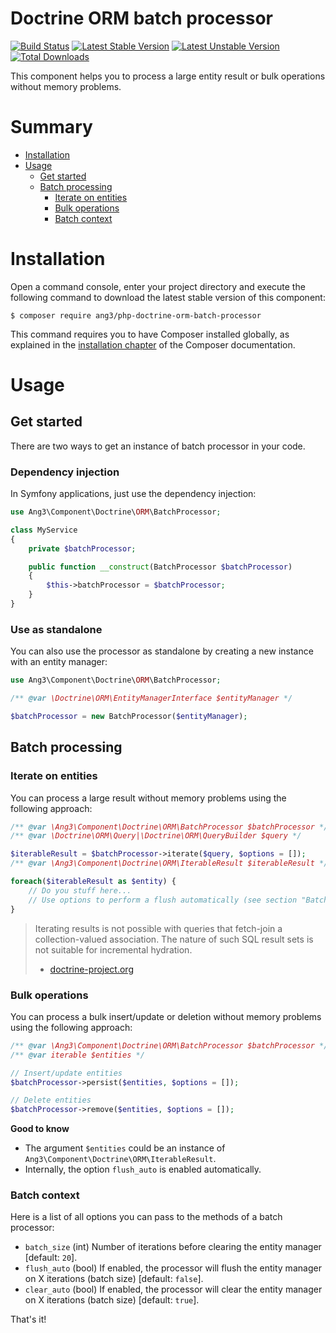 Doctrine ORM batch processor
============================

[![Build Status](https://travis-ci.org/Ang3/php-doctrine-orm-batch-processor.svg?branch=master)](https://travis-ci.org/Ang3/php-doctrine-orm-batch-processor) 
[![Latest Stable Version](https://poser.pugx.org/ang3/php-doctrine-orm-batch-processor/v/stable)](https://packagist.org/packages/ang3/php-doctrine-orm-batch-processor) 
[![Latest Unstable Version](https://poser.pugx.org/ang3/php-doctrine-orm-batch-processor/v/unstable)](https://packagist.org/packages/ang3/php-doctrine-orm-batch-processor) 
[![Total Downloads](https://poser.pugx.org/ang3/php-doctrine-orm-batch-processor/downloads)](https://packagist.org/packages/ang3/php-doctrine-orm-batch-processor)

This component helps you to process a large entity result or bulk operations without memory problems.

Summary
=======

- [Installation](#installation)
- [Usage](#usage)
    - [Get started](#get-started)
    - [Batch processing](#batch-processing)
        - [Iterate on entities](#iterate-on-entities)
        - [Bulk operations](#bulk-operations)
        - [Batch context](#batch-context)

Installation
============

Open a command console, enter your project directory and execute the
following command to download the latest stable version of this component:

```console
$ composer require ang3/php-doctrine-orm-batch-processor
```

This command requires you to have Composer installed globally, as explained
in the [installation chapter](https://getcomposer.org/doc/00-intro.md)
of the Composer documentation.

Usage
=====

Get started
-----------
 
There are two ways to get an instance of batch processor in your code.

### Dependency injection

In Symfony applications, just use the dependency injection:

```php
use Ang3\Component\Doctrine\ORM\BatchProcessor;

class MyService
{
    private $batchProcessor;

    public function __construct(BatchProcessor $batchProcessor)
    {
        $this->batchProcessor = $batchProcessor;
    }
}
```

### Use as standalone

You can also use the processor as standalone by creating a new instance with an entity manager:

```php
use Ang3\Component\Doctrine\ORM\BatchProcessor;

/** @var \Doctrine\ORM\EntityManagerInterface $entityManager */

$batchProcessor = new BatchProcessor($entityManager);
```

Batch processing
----------------

### Iterate on entities

You can process a large result without memory problems using the following approach:

```php
/** @var \Ang3\Component\Doctrine\ORM\BatchProcessor $batchProcessor */
/** @var \Doctrine\ORM\Query|\Doctrine\ORM\QueryBuilder $query */

$iterableResult = $batchProcessor->iterate($query, $options = []);
/** @var \Ang3\Component\Doctrine\ORM\IterableResult $iterableResult */

foreach($iterableResult as $entity) {
    // Do you stuff here...
    // Use options to perform a flush automatically (see section "Batch context")
}
```

> Iterating results is not possible with queries that fetch-join a collection-valued association. 
> The nature of such SQL result sets is not suitable for incremental hydration.
> - [doctrine-project.org](https://www.doctrine-project.org/projects/doctrine-orm/en/2.7/reference/batch-processing.html#iterating-results)

### Bulk operations

You can process a bulk insert/update or deletion without memory problems using the following approach:

```php
/** @var \Ang3\Component\Doctrine\ORM\BatchProcessor $batchProcessor */
/** @var iterable $entities */

// Insert/update entities
$batchProcessor->persist($entities, $options = []);

// Delete entities
$batchProcessor->remove($entities, $options = []);
```

**Good to know**

- The argument ```$entities``` could be an instance of ```Ang3\Component\Doctrine\ORM\IterableResult```.
- Internally, the option ```flush_auto``` is enabled automatically.


### Batch context

Here is a list of all options you can pass to the methods of a batch processor:

- ```batch_size``` (int) Number of iterations before clearing the entity manager [default: ```20```].
- ```flush_auto``` (bool) If enabled, the processor will flush the entity manager on X iterations (batch size) 
[default: ```false```].
- ```clear_auto``` (bool) If enabled, the processor will clear the entity manager on X iterations (batch size) 
[default: ```true```].


That's it!